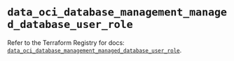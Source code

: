 # `data_oci_database_management_managed_database_user_role`

Refer to the Terraform Registry for docs: [`data_oci_database_management_managed_database_user_role`](https://registry.terraform.io/providers/hashicorp/oci/7.19.0/docs/data-sources/database_management_managed_database_user_role).
